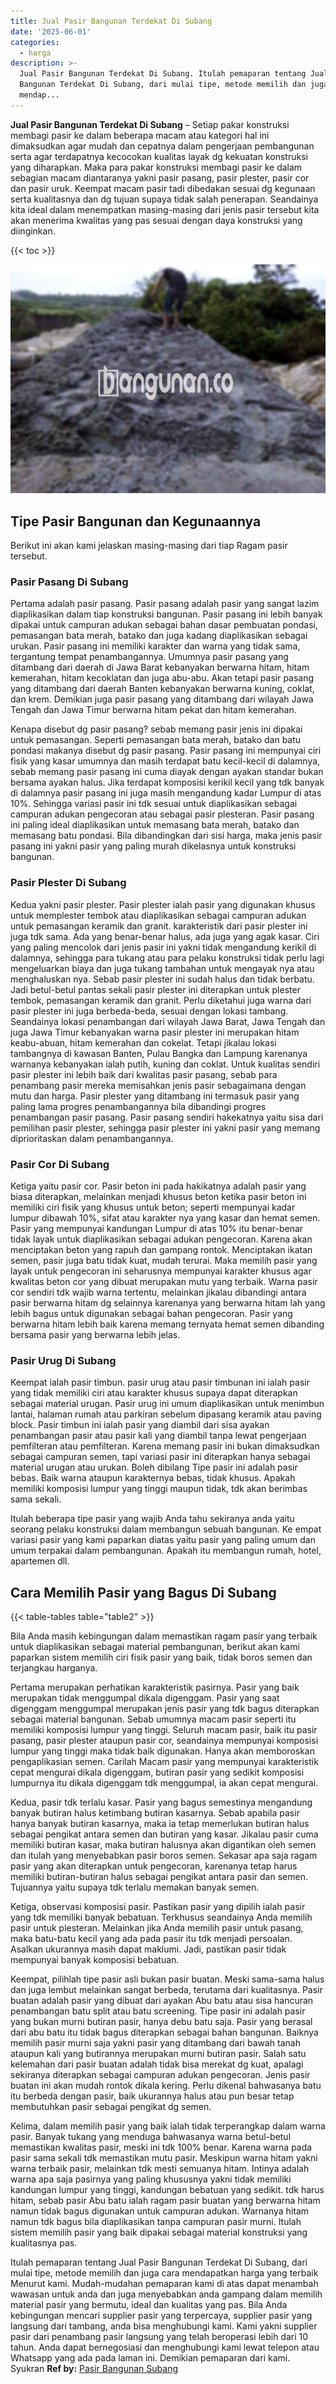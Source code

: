 ```yaml
---
title: Jual Pasir Bangunan Terdekat Di Subang
date: '2025-06-01'
categories:
  - harga
description: >-
  Jual Pasir Bangunan Terdekat Di Subang. Itulah pemaparan tentang Jual Pasir
  Bangunan Terdekat Di Subang, dari mulai tipe, metode memilih dan juga cara
  mendap...
---
```


**Jual Pasir Bangunan Terdekat Di Subang** – Setiap pakar konstruksi membagi pasir ke dalam beberapa macam atau kategori hal ini dimaksudkan agar mudah dan cepatnya dalam pengerjaan pembangunan serta agar terdapatnya kecocokan kualitas layak dg kekuatan konstruksi yang diharapkan. Maka para pakar konstruksi membagi pasir ke dalam sebagian macam diantaranya yakni pasir pasang, pasir plester, pasir cor dan pasir uruk. Keempat macam pasir tadi dibedakan sesuai dg kegunaan serta kualitasnya dan dg tujuan supaya tidak salah penerapan. Seandainya kita ideal dalam menempatkan masing-masing dari jenis pasir tersebut kita akan menerima kwalitas yang pas sesuai dengan daya konstruksi yang diinginkan.

{{< toc >}}

![Jual Pasir Bangunan Terdekat Di Subang](/images/jual-pasir-bangunan-18.png)

## Tipe Pasir Bangunan dan Kegunaannya

Berikut ini akan kami jelaskan masing-masing dari tiap Ragam pasir tersebut.

### Pasir Pasang Di Subang

Pertama adalah pasir pasang. Pasir pasang adalah pasir yang sangat lazim diaplikasikan dalam tiap konstruksi bangunan. Pasir pasang ini lebih banyak dipakai untuk campuran adukan sebagai bahan dasar pembuatan pondasi, pemasangan bata merah, batako dan juga kadang diaplikasikan sebagai urukan. Pasir pasang ini memiliki karakter dan warna yang tidak sama, tergantung tempat penambangannya. Umumnya pasir pasang yang ditambang dari daerah di Jawa Barat kebanyakan berwarna hitam, hitam kemerahan, hitam kecoklatan dan juga abu-abu. Akan tetapi pasir pasang yang ditambang dari daerah Banten kebanyakan berwarna kuning, coklat, dan krem. Demikian juga pasir pasang yang ditambang dari wilayah Jawa Tengah dan Jawa Timur berwarna hitam pekat dan hitam kemerahan.

Kenapa disebut dg pasir pasang? sebab memang pasir jenis ini dipakai untuk pemasangan. Seperti pemasangan bata merah, batako dan batu pondasi makanya disebut dg pasir pasang. Pasir pasang ini mempunyai ciri fisik yang kasar umumnya dan masih terdapat batu kecil-kecil di dalamnya, sebab memang pasir pasang ini cuma diayak dengan ayakan standar bukan bersama ayakan halus. Jika terdapat komposisi kerikil kecil yang tdk banyak di dalamnya pasir pasang ini juga masih mengandung kadar Lumpur di atas 10%. Sehingga variasi pasir ini tdk sesuai untuk diaplikasikan sebagai campuran adukan pengecoran atau sebagai pasir plesteran. Pasir pasang ini paling ideal diaplikasikan untuk memasang bata merah, batako dan memasang batu pondasi. Bila dibandingkan dari sisi harga, maka jenis pasir pasang ini yakni pasir yang paling murah dikelasnya untuk konstruksi bangunan.

### Pasir Plester Di Subang

Kedua yakni pasir plester. Pasir plester ialah pasir yang digunakan khusus untuk memplester tembok atau diaplikasikan sebagai campuran adukan untuk pemasangan keramik dan granit. karakteristik dari pasir plester ini juga tdk sama. Ada yang benar-benar halus, ada juga yang agak kasar. Ciri yang paling mencolok dari jenis pasir ini yakni tidak mengandung kerikil di dalamnya, sehingga para tukang atau para pelaku konstruksi tidak perlu lagi mengeluarkan biaya dan juga tukang tambahan untuk mengayak nya atau menghaluskan nya. Sebab pasir plester ini sudah halus dan tidak berbatu. Jadi betul-betul pantas sekali pasir plester ini diterapkan untuk plester tembok, pemasangan keramik dan granit. Perlu diketahui juga warna dari pasir plester ini juga berbeda-beda, sesuai dengan lokasi tambang. Seandainya lokasi penambangan dari wilayah Jawa Barat, Jawa Tengah dan juga Jawa Timur kebanyakan warna pasir plester ini merupakan hitam keabu-abuan, hitam kemerahan dan cokelat. Tetapi jikalau lokasi tambangnya di kawasan Banten, Pulau Bangka dan Lampung karenanya warnanya kebanyakan ialah putih, kuning dan coklat. Untuk kualitas sendiri pasir plester ini lebih baik dari kwalitas pasir pasang, sebab para penambang pasir mereka memisahkan jenis pasir sebagaimana dengan mutu dan harga. Pasir plester yang ditambang ini termasuk pasir yang paling lama progres penambangannya bila dibandingi progres penambangan pasir pasang. Pasir pasang sendiri hakekatnya yaitu sisa dari pemilihan pasir plester, sehingga pasir plester ini yakni pasir yang memang diprioritaskan dalam penambangannya.

### Pasir Cor Di Subang

Ketiga yaitu pasir cor. Pasir beton ini pada hakikatnya adalah pasir yang biasa diterapkan, melainkan menjadi khusus beton ketika pasir beton ini memiliki ciri fisik yang khusus untuk beton; seperti mempunyai kadar lumpur dibawah 10%, sifat atau karakter nya yang kasar dan hemat semen. Pasir yang mempunyai kandungan Lumpur di atas 10% itu benar-benar tidak layak untuk diaplikasikan sebagai adukan pengecoran. Karena akan menciptakan beton yang rapuh dan gampang rontok. Menciptakan ikatan semen, pasir juga batu tidak kuat, mudah terurai. Maka memilih pasir yang layak untuk pengecoran ini seharusnya mempunyai karakter khusus agar kwalitas beton cor yang dibuat merupakan mutu yang terbaik. Warna pasir cor sendiri tdk wajib warna tertentu, melainkan jikalau dibandingi antara pasir berwarna hitam dg selainnya karenanya yang berwarna hitam lah yang lebih bagus untuk digunakan sebagai bahan pengecoran. Pasir yang berwarna hitam lebih baik karena memang ternyata hemat semen dibanding bersama pasir yang berwarna lebih jelas.

### Pasir Urug Di Subang

Keempat ialah pasir timbun. pasir urug atau pasir timbunan ini ialah pasir yang tidak memiliki ciri atau karakter khusus supaya dapat diterapkan sebagai material urugan. Pasir urug ini umum diaplikasikan untuk menimbun lantai, halaman rumah atau parkiran sebelum dipasang keramik atau paving block. Pasir timbun ini ialah pasir yang diambil dari sisa ayakan penambangan pasir atau pasir kali yang diambil tanpa lewat pengerjaan pemfilteran atau pemfilteran. Karena memang pasir ini bukan dimaksudkan sebagai campuran semen, tapi variasi pasir ini diterapkan hanya sebagai material urugan atau urukan. Boleh dibilang Tipe pasir ini adalah pasir bebas. Baik warna ataupun karakternya bebas, tidak khusus. Apakah memiliki komposisi lumpur yang tinggi maupun tidak, tdk akan berimbas sama sekali.

Itulah beberapa tipe pasir yang wajib Anda tahu sekiranya anda yaitu seorang pelaku konstruksi dalam membangun sebuah bangunan. Ke empat variasi pasir yang kami paparkan diatas yaitu pasir yang paling umum dan umum terpakai dalam pembangunan. Apakah itu membangun rumah, hotel, apartemen dll.

## Cara Memilih Pasir yang Bagus Di Subang

{{< table-tables table="table2" >}}

Bila Anda masih kebingungan dalam memastikan ragam pasir yang terbaik untuk diaplikasikan sebagai material pembangunan, berikut akan kami paparkan sistem memilih ciri fisik pasir yang baik, tidak boros semen dan terjangkau harganya.

Pertama merupakan perhatikan karakteristik pasirnya. Pasir yang baik merupakan tidak menggumpal dikala digenggam. Pasir yang saat digenggam menggumpal merupakan jenis pasir yang tdk bagus diterapkan sebagai material bangunan. Sebab umumnya macam pasir seperti itu memiliki komposisi lumpur yang tinggi. Seluruh macam pasir, baik itu pasir pasang, pasir plester ataupun pasir cor, seandainya mempunyai komposisi lumpur yang tinggi maka tidak baik digunakan. Hanya akan memboroskan pengaplikasian semen. Carilah Macam pasir yang mempunyai karakteristik cepat mengurai dikala digenggam, butiran pasir yang sedikit komposisi lumpurnya itu dikala digenggam tdk menggumpal, ia akan cepat mengurai.

Kedua, pasir tdk terlalu kasar. Pasir yang bagus semestinya mengandung banyak butiran halus ketimbang butiran kasarnya. Sebab apabila pasir hanya banyak butiran kasarnya, maka ia tetap memerlukan butiran halus sebagai pengikat antara semen dan butiran yang kasar. Jikalau pasir cuma memiliki butiran kasar, maka butiran halusnya akan digantikan oleh semen dan itulah yang menyebabkan pasir boros semen. Sekasar apa saja ragam pasir yang akan diterapkan untuk pengecoran, karenanya tetap harus memiliki butiran-butiran halus sebagai pengikat antara pasir dan semen. Tujuannya yaitu supaya tdk terlalu memakan banyak semen.

Ketiga, observasi komposisi pasir. Pastikan pasir yang dipilih ialah pasir yang tdk memiliki banyak bebatuan. Terkhusus seandainya Anda memilih pasir untuk plesteran. Melainkan jika Anda memilih pasir untuk pasang, maka batu-batu kecil yang ada pada pasir itu tdk menjadi persoalan. Asalkan ukurannya masih dapat maklumi. Jadi, pastikan pasir tidak mempunyai banyak komposisi bebatuan.

Keempat, pilihlah tipe pasir asli bukan pasir buatan. Meski sama-sama halus dan juga lembut melainkan sangat berbeda, terutama dari kualitasnya. Pasir buatan adalah pasir yang dibuat dari ayakan Abu batu atau sisa hancuran penambangan batu split atau batu screening. Tipe pasir ini adalah pasir yang bukan murni butiran pasir, hanya debu batu saja. Pasir yang berasal dari abu batu itu tidak bagus diterapkan sebagai bahan bangunan. Baiknya memilih pasir murni saja yakni pasir yang ditambang dari bawah tanah ataupun kali yang butirannya merupakan murni butiran pasir. Salah satu kelemahan dari pasir buatan adalah tidak bisa merekat dg kuat, apalagi sekiranya diterapkan sebagai campuran adukan pengecoran. Jenis pasir buatan ini akan mudah rontok dikala kering. Perlu dikenal bahwasanya batu itu berbeda dengan pasir, baik ukurannya halus atau pun besar tetap membutuhkan pasir sebagai pengikat dg semen.

Kelima, dalam memilih pasir yang baik ialah tidak terperangkap dalam warna pasir. Banyak tukang yang menduga bahwasanya warna betul-betul memastikan kwalitas pasir, meski ini tdk 100% benar. Karena warna pada pasir sama sekali tdk memastikan mutu pasir. Meskipun warna hitam yakni warna terbaik pasir, melainkan tdk mesti semuanya hitam. Intinya adalah warna apa saja pasirnya yang paling khususnya yakni tidak memiliki kandungan lumpur yang tinggi, kandungan bebatuan yang sedikit. tdk harus hitam, sebab pasir Abu batu ialah ragam pasir buatan yang berwarna hitam namun tidak bagus digunakan untuk campuran adukan. Warnanya hitam namun tdk bagus bila diaplikasikan tanpa campuran pasir murni. Itulah sistem memilih pasir yang baik dipakai sebagai material konstruksi yang kualitasnya pas.

Itulah pemaparan tentang Jual Pasir Bangunan Terdekat Di Subang, dari mulai tipe, metode memilih dan juga cara mendapatkan harga yang terbaik Menurut kami. Mudah-mudahan pemaparan kami di atas dapat menambah wawasan untuk anda dan juga menyebabkan anda gampang dalam memilih material pasir yang bermutu, ideal dan kualitas yang pas. Bila Anda kebingungan mencari supplier pasir yang terpercaya, supplier pasir yang langsung dari tambang, anda bisa menghubungi kami. Kami yakni supplier pasir dari penambang pasir langsung yang telah beroperasi lebih dari 10 tahun. Anda dapat bernegosiasi dan menghubungi kami lewat telepon atau Whatsapp yang ada pada laman ini. Demikian pemaparan dari kami. Syukran
**Ref by:** [Pasir Bangunan Subang](https://id.wikipedia.org/wiki/Pasir)
